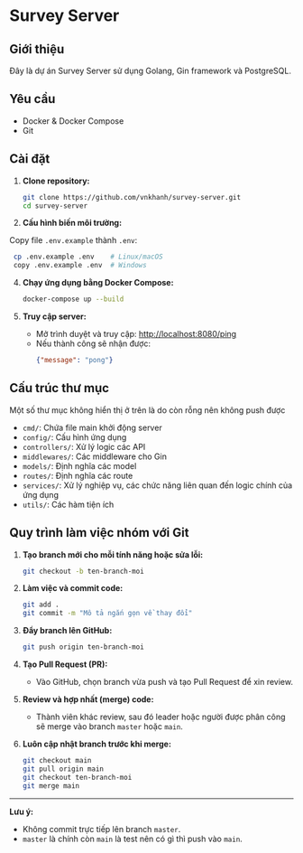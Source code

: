 # Survey Server

## Giới thiệu

Đây là dự án Survey Server sử dụng Golang, Gin framework và PostgreSQL.

## Yêu cầu

- Docker & Docker Compose
- Git

## Cài đặt

1. **Clone repository:**

   ```sh
   git clone https://github.com/vnkhanh/survey-server.git
   cd survey-server
   ```

2. **Cấu hình biến môi trường:**

  Copy file `.env.example` thành `.env`:
   ```bash
    cp .env.example .env    # Linux/macOS
    copy .env.example .env  # Windows
   ```

4. **Chạy ứng dụng bằng Docker Compose:**

   ```sh
   docker-compose up --build
   ```

5. **Truy cập server:**

   - Mở trình duyệt và truy cập: [http://localhost:8080/ping](http://localhost:8080/ping)
   - Nếu thành công sẽ nhận được:
     ```json
     {"message": "pong"}
     ```

## Cấu trúc thư mục
Một số thư mục không hiển thị ở trên là do còn rỗng nên không push được
- `cmd/`: Chứa file main khởi động server
- `config/`: Cấu hình ứng dụng
- `controllers/`: Xử lý logic các API
- `middlewares/`: Các middleware cho Gin
- `models/`: Định nghĩa các model
- `routes/`: Định nghĩa các route
- `services/`: Xử lý nghiệp vụ, các chức năng liên quan đến logic chính của ứng dụng
- `utils/`: Các hàm tiện ích

## Quy trình làm việc nhóm với Git

1. **Tạo branch mới cho mỗi tính năng hoặc sửa lỗi:**

   ```sh
   git checkout -b ten-branch-moi
   ```

2. **Làm việc và commit code:**

   ```sh
   git add .
   git commit -m "Mô tả ngắn gọn về thay đổi"
   ```

3. **Đẩy branch lên GitHub:**

   ```sh
   git push origin ten-branch-moi
   ```

4. **Tạo Pull Request (PR):**
   - Vào GitHub, chọn branch vừa push và tạo Pull Request để xin review.

5. **Review và hợp nhất (merge) code:**
   - Thành viên khác review, sau đó leader hoặc người được phân công sẽ merge vào branch `master` hoặc `main`.

6. **Luôn cập nhật branch trước khi merge:**

   ```sh
   git checkout main
   git pull origin main
   git checkout ten-branch-moi
   git merge main
   ```
---

**Lưu ý:**  
- Không commit trực tiếp lên branch `master`.
- `master` là chính còn `main` là test nên có gì thì push vào `main`.
